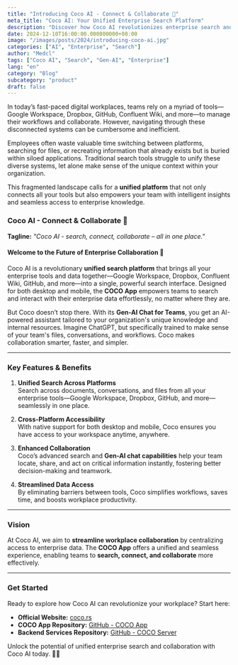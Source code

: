 ```yaml
---
title: "Introducing Coco AI - Connect & Collaborate 🥥"
meta_title: "Coco AI: Your Unified Enterprise Search Platform"
description: "Discover how Coco AI revolutionizes enterprise search and collaboration with unified data and Gen-AI chat capabilities."
date: 2024-12-10T16:00:00.000000000+08:00
image: "/images/posts/2024/introducing-coco-ai.jpg"
categories: ["AI", "Enterprise", "Search"]
author: "Medcl"
tags: ["Coco AI", "Search", "Gen-AI", "Enterprise"]
lang: "en"
category: "Blog"
subcategory: "product"
draft: false
---
```


In today’s fast-paced digital workplaces, teams rely on a myriad of tools—Google Workspace, Dropbox, GitHub, Confluent Wiki, and more—to manage their workflows and collaborate. However, navigating through these disconnected systems can be cumbersome and inefficient.

Employees often waste valuable time switching between platforms, searching for files, or recreating information that already exists but is buried within siloed applications. Traditional search tools struggle to unify these diverse systems, let alone make sense of the unique context within your organization.

This fragmented landscape calls for a **unified platform** that not only connects all your tools but also empowers your team with intelligent insights and seamless access to enterprise knowledge.

### Coco AI - Connect & Collaborate 🥥

**Tagline:** _"Coco AI - search, connect, collaborate – all in one place."_

#### Welcome to the Future of Enterprise Collaboration 🚀

Coco AI is a revolutionary **unified search platform** that brings all your enterprise tools and data together—Google Workspace, Dropbox, Confluent Wiki, GitHub, and more—into a single, powerful search interface. Designed for both desktop and mobile, the **COCO App** empowers teams to search and interact with their enterprise data effortlessly, no matter where they are.

But Coco doesn’t stop there. With its **Gen-AI Chat for Teams**, you get an AI-powered assistant tailored to your organization's unique knowledge and internal resources. Imagine ChatGPT, but specifically trained to make sense of your team's files, conversations, and workflows. Coco makes collaboration smarter, faster, and simpler.

---

### Key Features & Benefits

1. **Unified Search Across Platforms**  
   Search across documents, conversations, and files from all your enterprise tools—Google Workspace, Dropbox, GitHub, and more—seamlessly in one place.

2. **Cross-Platform Accessibility**  
   With native support for both desktop and mobile, Coco ensures you have access to your workspace anytime, anywhere.

3. **Enhanced Collaboration**  
   Coco’s advanced search and **Gen-AI chat capabilities** help your team locate, share, and act on critical information instantly, fostering better decision-making and teamwork.

4. **Streamlined Data Access**  
   By eliminating barriers between tools, Coco simplifies workflows, saves time, and boosts workplace productivity.

---

### Vision

At Coco AI, we aim to **streamline workplace collaboration** by centralizing access to enterprise data. The **COCO App** offers a unified and seamless experience, enabling teams to **search, connect, and collaborate** more effectively.

---

### Get Started

Ready to explore how Coco AI can revolutionize your workplace? Start here:

- **Official Website:** [coco.rs](http://coco.rs)
- **COCO App Repository:** [GitHub - COCO App](https://github.com/infinilabs/coco-app/)
- **Backend Services Repository:** [GitHub - COCO Server](https://github.com/infinilabs/coco-server)

Unlock the potential of unified enterprise search and collaboration with Coco AI today. 🥥✨
